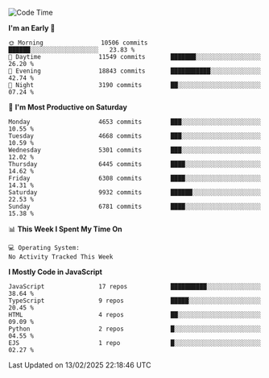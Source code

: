 <!--START_SECTION:waka-->
![Code Time](http://img.shields.io/badge/Code%20Time-3%2C498%20hrs%2059%20mins-blue)

**I'm an Early 🐤** 

```text
🌞 Morning                10506 commits       ██████░░░░░░░░░░░░░░░░░░░   23.83 % 
🌆 Daytime                11549 commits       ███████░░░░░░░░░░░░░░░░░░   26.20 % 
🌃 Evening                18843 commits       ███████████░░░░░░░░░░░░░░   42.74 % 
🌙 Night                  3190 commits        ██░░░░░░░░░░░░░░░░░░░░░░░   07.24 % 
```
📅 **I'm Most Productive on Saturday** 

```text
Monday                   4653 commits        ███░░░░░░░░░░░░░░░░░░░░░░   10.55 % 
Tuesday                  4668 commits        ███░░░░░░░░░░░░░░░░░░░░░░   10.59 % 
Wednesday                5301 commits        ███░░░░░░░░░░░░░░░░░░░░░░   12.02 % 
Thursday                 6445 commits        ████░░░░░░░░░░░░░░░░░░░░░   14.62 % 
Friday                   6308 commits        ████░░░░░░░░░░░░░░░░░░░░░   14.31 % 
Saturday                 9932 commits        ██████░░░░░░░░░░░░░░░░░░░   22.53 % 
Sunday                   6781 commits        ████░░░░░░░░░░░░░░░░░░░░░   15.38 % 
```


📊 **This Week I Spent My Time On** 

```text
💻 Operating System: 
No Activity Tracked This Week
```

**I Mostly Code in JavaScript** 

```text
JavaScript               17 repos            ██████████░░░░░░░░░░░░░░░   38.64 % 
TypeScript               9 repos             █████░░░░░░░░░░░░░░░░░░░░   20.45 % 
HTML                     4 repos             ██░░░░░░░░░░░░░░░░░░░░░░░   09.09 % 
Python                   2 repos             █░░░░░░░░░░░░░░░░░░░░░░░░   04.55 % 
EJS                      1 repo              █░░░░░░░░░░░░░░░░░░░░░░░░   02.27 % 
```




 Last Updated on 13/02/2025 22:18:46 UTC
<!--END_SECTION:waka-->

<!--
**likaiqiang/likaiqiang** is a ✨ _special_ ✨ repository because its `README.md` (this file) appears on your GitHub profile.

Here are some ideas to get you started:

- 🔭 I’m currently working on ...
- 🌱 I’m currently learning ...
- 👯 I’m looking to collaborate on ...
- 🤔 I’m looking for help with ...
- 💬 Ask me about ...
- 📫 How to reach me: ...
- 😄 Pronouns: ...
- ⚡ Fun fact: ...
-->
